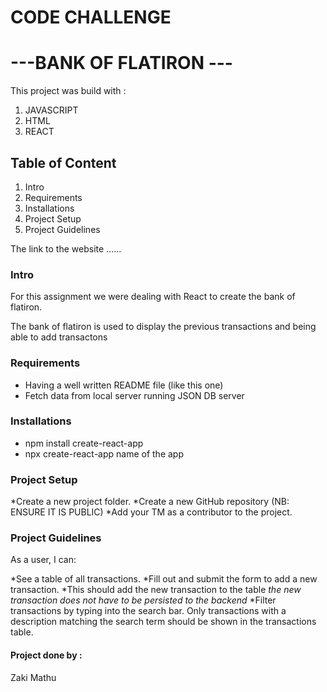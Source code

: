 # CODE CHALLENGE 

# ---BANK OF FLATIRON ---

This project was build with :

 <ol>
   <li>JAVASCRIPT</li>
   <li>HTML</li>
   <li>REACT</li>
 </ol>

## Table of Content

 <ol>
   <li>Intro</li>
   <li>Requirements</li> 
    <li>Installations</li>
    <li>Project Setup</li>
    <li>Project Guidelines</li>
 </ol>

 The link to the website ......

### Intro 
For this assignment we were dealing with React to create the bank of flatiron.

The bank of flatiron is used to display the previous transactions and being able to add transactons

### Requirements
* Having a well written README file (like this one)
* Fetch data from local server running JSON DB server

### Installations 
* npm install create-react-app
* npx create-react-app name of the app

### Project Setup
*Create a new project folder.
*Create a new GitHub repository (NB: ENSURE IT IS PUBLIC)
*Add your TM as a contributor to the project.

### Project Guidelines
As a user, I can:

*See a table of all transactions.
*Fill out and submit the form to add a new transaction.
*This should add the new transaction to the table *the new  transaction does not have to be persisted to the backend*
*Filter transactions by typing into the search bar. Only transactions with a description matching the search term should be shown in the transactions table.
 

#### Project done by :
  Zaki Mathu
